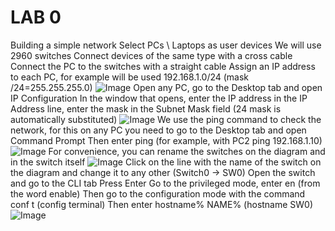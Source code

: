 # LAB 0
Building a simple network
Select PCs \ Laptops as user devices
We will use 2960 switches
Connect devices of the same type with a cross cable
Connect the PC to the switches with a straight cable
Assign an IP address to each PC, for example will be used 192.168.1.0/24 (mask /24=255.255.255.0)
![Image](https://github.com/vitaliykomarov/knowledge/new/main/CiscoLabs/Lab0/1.png)
Open any PC, go to the Desktop tab and open IP Configuration
In the window that opens, enter the IP address in the IP Address line, enter the mask in the Subnet Mask field (24 mask is automatically substituted) 
![Image](https://github.com/vitaliykomarov/knowledge/new/main/CiscoLabs/Lab0/2.png)
We use the ping command to check the network, for this on any PC you need to go to the Desktop tab and open Command Prompt
Then enter ping (for example, with PC2 ping 192.168.1.10)
![Image](https://github.com/vitaliykomarov/knowledge/new/main/CiscoLabs/Lab0/3.png)
For convenience, you can rename the switches on the diagram and in the switch itself
![Image](https://github.com/vitaliykomarov/knowledge/new/main/CiscoLabs/Lab0/4.png)
Click on the line with the name of the switch on the diagram and change it to any other (Switch0 -> SW0)
Open the switch and go to the CLI tab
Press Enter
Go to the privileged mode, enter en (from the word enable)
Then go to the configuration mode with the command conf t (config terminal)
Then enter hostname% NAME% (hostname SW0)
![Image](https://github.com/vitaliykomarov/knowledge/new/main/CiscoLabs/Lab0/5.png)
